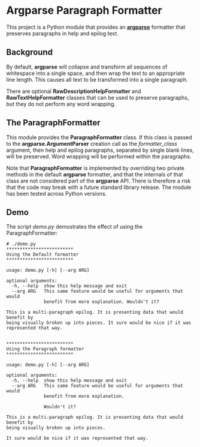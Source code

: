  

Argparse Paragraph Formatter
============================

This project is a Python module that provides an
[**argparse**](https://docs.python.org/3/library/argparse.html) formatter that
preserves paragraphs in help and epilog text.

Background
----------

By default, **argparse** will collapse and transform all sequences of whitespace
into a single space, and then wrap the text to an appropriate line length.
This causes all text to be transformed into a single paragraph.

There are optional **RawDescriptionHelpFormatter** and
**RawTextHelpFormatter** classes that can be used to preserve paragraphs, but
they do not perform any word wrapping.

The ParagraphFormatter
----------------------

This module provides the **ParagraphFormatter** class. If this class is passed
to the **argparse.ArgumentParser** creation call as the *formatter_class*
argument, then help and epilog paragraphs, separated by single blank lines,
will be preserved. Word wrapping will be performed within the paragraphs.

Note that **ParagraphFormatter** is implemented by overriding two private
methods in the default **argparse** formatter, and that the internals of that
class are not considered part of the **argparse** API. There is therefore a
risk that the code may break with a future standard library release. The module
has been tested across Python versions.


Demo
----

The script *demo.py* demostrates the effect of using the ParagraphFormatter:


    # ./demo.py
    *************************
    Using the Default formatter
    *************************
    
    usage: demo.py [-h] [--arg ARG]
    
    optional arguments:
      -h, --help  show this help message and exit
      --arg ARG   This same feature would be useful for arguments that would
                  benefit from more explanation. Wouldn't it?
    
    This is a multi-paragraph epilog. It is presenting data that would benefit by
    being visually broken up into pieces. It sure would be nice if it was
    represented that way.
    
    
    *************************
    Using the Paragraph formatter
    *************************
    
    usage: demo.py [-h] [--arg ARG]
    
    optional arguments:
      -h, --help  show this help message and exit
      --arg ARG   This same feature would be useful for arguments that would
                  benefit from more explanation.
              
                  Wouldn't it?
    
    This is a multi-paragraph epilog. It is presenting data that would benefit by
    being visually broken up into pieces.
    
    It sure would be nice if it was represented that way.

